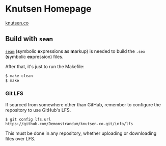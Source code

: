 # Knutsen Homepage
[knutsen.co](https://knutsen.co/)

## Build with `seam`
[`seam`](https://git.knutsen.co/seam)
(**s**ymbolic **e**xpressions **a**s **m**arkup)
is needed to build the `.sex` (**s**ymbolic **ex**pression) files.

After that, it's just to run the Makefile:
```sh
$ make clean
$ make
```

### Git LFS

If sourced from somewhere other than GitHub, remember to configure the repository
to use GitHub's LFS.

```
$ git config lfs.url https://github.com/Demonstrandum/knutsen.co.git/info/lfs
```

This must be done in any repository, whether uploading or downloading files over LFS.
